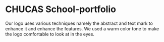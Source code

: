 # CHUCAS School-portfolio
Our logo uses various techniques namely the abstract and text mark to enhance it and enhance the features. We used a warm color tone to make the logo comfortable to look at in the eyes.
